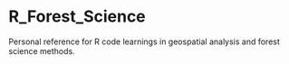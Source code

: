 # R_Forest_Science
Personal reference for R code learnings in geospatial analysis and forest science methods.
